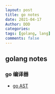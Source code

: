 ```yaml
---
layout: post
title: go notes
date: 2021-04-17
Author: DDD
categories:
tags: [golang, lang]
comments: false
---
```


## golang notes
### go 编译器
- [go AST](https://dddgithub.github.io/dddblog/goAst/)

